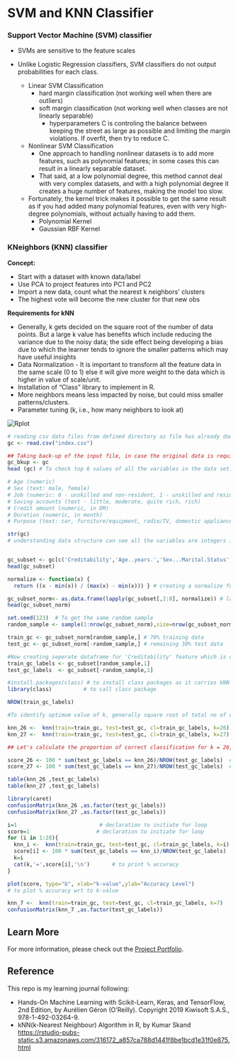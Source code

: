 # SVM and KNN Classifier

### Support Vector Machine (SVM) classifier
- SVMs are sensitive to the feature scales
- Unlike Logistic Regression classifiers, SVM classifiers do not output probabilities for each class.

  - Linear SVM Classification
    - hard margin classification (not working well when there are outliers) 
    - soft margin classification (not working well when classes are not linearly separable)
       - hyperparameters C is controling the balance between keeping the street as large as possible and limiting the margin violations. If overfit, then try to reduce C. 
  - Nonlinear SVM Classification
    - One approach to handling nonlinear datasets is to add more features, such as polynomial features; in some cases this can result in a linearly separable dataset.
    - That said, at a low polynomial degree, this method cannot deal with very complex datasets, and with a high polynomial degree it creates a huge number of features, making the model too slow.
  - Fortunately, the kernel trick makes it possible to get the same result as if you had added many polynomial features, even with very high-degree polynomials, without actually having to add them.
    - Polynomial Kernel
    - Gaussian RBF Kernel 

### KNeighbors (KNN) classifier

**Concept:**

- Start with a dataset with known data/label 
- Use PCA to project features into PC1 and PC2
- Import a new data, count what the nearest k neighbors' clusters
- The highest vote will become the new cluster for that new obs

**Requirements for kNN**
- Generally, k gets decided on the square root of the number of data points. But a large k value has benefits which include reducing the variance due to the noisy data; the side effect being developing a bias due to which the learner tends to ignore the smaller patterns which may have useful insights
- Data Normalization - It is important to transform all the feature data in the same scale (0 to 1) else it will give more weight to the data which is higher in value of scale/unit.
- Installation of “Class” library to implement in R.
- More neighbors means less impacted by noise, but could miss smaller patterns/clusters.
- Parameter tuning (k, i.e., how many neighbors to look at) 

![Rplot](https://user-images.githubusercontent.com/44503223/128354662-9cbb8851-c82c-4ed2-a1f1-fe5a05abc3b5.png)

```r
# reading csv data files from defined directory as file has already downloaded and stored in the directory
gc <- read.csv("index.csv") 

## Taking back-up of the input file, in case the original data is required later
gc_bkup <- gc
head (gc) # To check top 6 values of all the variables in the data set.

# Age (numeric)
# Sex (text: male, female)
# Job (numeric: 0 - unskilled and non-resident, 1 - unskilled and resident, 2 - skilled, 3 - highly skilled)
# Saving accounts (text - little, moderate, quite rich, rich)
# Credit amount (numeric, in DM)
# Duration (numeric, in month)
# Purpose (text: car, furniture/equipment, radio/TV, domestic appliances, repairs, education, business, vacation/others)

str(gc) 
# understanding data structure can see all the variables are integers including 'Creditability' which is our response variable.


gc_subset <- gc[c('Creditability','Age..years.','Sex...Marital.Status','Occupation','Account.Balance','Credit.Amount','Length.of.current.employment','Purpose')]
head(gc_subset)

normalize <- function(x) {
  return ((x - min(x)) / (max(x) - min(x))) } # creating a normalize function for easy convertion.

gc_subset_norm<- as.data.frame(lapply(gc_subset[,2:8], normalize)) # lapply creates list that is why it is converted to dataframe and it applies defined fundtion (which is 'normalize') to all the list values which is here column 2 to 8 as first column is target/response.
head(gc_subset_norm)

set.seed(123)  # To get the same random sample
random_sample <- sample(1:nrow(gc_subset_norm),size=nrow(gc_subset_norm)*0.7,replace = FALSE) #random selection of 70% data.

train_gc <- gc_subset_norm[random_sample,] # 70% training data
test_gc <- gc_subset_norm[-random_sample,] # remaining 30% test data

#Now creating seperate dataframe for 'Creditability' feature which is our target.
train_gc_labels <- gc_subset[random_sample,1]
test_gc_labels  <- gc_subset[-random_sample,1]   

#install.packages(class) # to install class packages as it carries kNN function
library(class)          # to call class package

NROW(train_gc_labels)

#To identify optimum value of k, generally square root of total no of observations (700) which is 26.45 is taken, so will try with 26, 27 then will check for the optimal value of k.

knn_26 <-  knn(train=train_gc, test=test_gc, cl=train_gc_labels, k=26)
knn_27 <-  knn(train=train_gc, test=test_gc, cl=train_gc_labels, k=27)

## Let's calculate the proportion of correct classification for k = 26, 27 

score_26 <- 100 * sum(test_gc_labels == knn_26)/NROW(test_gc_labels)  # For knn = 26
score_27 <- 100 * sum(test_gc_labels == knn_27)/NROW(test_gc_labels)  # For knn = 27

table(knn_26 ,test_gc_labels)
table(knn_27 ,test_gc_labels)

library(caret)
confusionMatrix(knn_26 ,as.factor(test_gc_labels))
confusionMatrix(knn_27 ,as.factor(test_gc_labels))

i=1                          # declaration to initiate for loop
score=1                     # declaration to initiate for loop
for (i in 1:28){ 
  knn_i <-  knn(train=train_gc, test=test_gc, cl=train_gc_labels, k=i)
  score[i] <- 100 * sum(test_gc_labels == knn_i)/NROW(test_gc_labels)
  k=i  
  cat(k,'=',score[i],'\n')       # to print % accuracy 
}

plot(score, type="b", xlab="k-value",ylab="Accuracy Level")  
# to plot % accuracy wrt to k-value

knn_7 <-  knn(train=train_gc, test=test_gc, cl=train_gc_labels, k=7)
confusionMatrix(knn_7 ,as.factor(test_gc_labels))
```

## Learn More

For more information, please check out the [Project Portfolio](https://tingting0618.github.io).

## Reference

This repo is my learning journal following:
- Hands-On Machine Learning with Scikit-Learn, Keras, and TensorFlow, 2nd Edition, by Aurélien Géron (O’Reilly). Copyright 2019 Kiwisoft S.A.S., 978-1-492-03264-9.
- kNN(k-Nearest Neighbour) Algorithm in R, by Kumar Skand https://rstudio-pubs-static.s3.amazonaws.com/316172_a857ca788d1441f8be1bcd1e31f0e875.html
